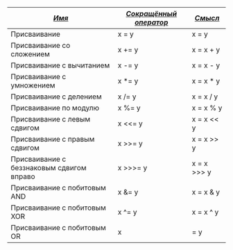 |<u>***Имя***</u>|<u>***Сокращённый оператор***</u>|<u>***Смысл***</u>|
|-----|-----|-----|
|Присваивание |x = y|x = y|
|Присваивание со сложением|x += y|x = x + y|
|Присваивание с вычитанием|x -= y|x = x - y|
|Присваивание с умножением|x *= y|x = x * y|
|Присваивание с делением|x /= y|x = x / y|
|Присваивание по модулю |x %= y|x = x % y|
|Присваивание с левым сдвигом|x <<= y|x = x << y|
|Присваивание с правым сдвигом|x >>= y|x = x >> y|
|Присваивание с беззнаковым сдвигом вправо|x >>>= y|x = x >>> y|
|Присваивание с побитовым AND|x &= y|x = x & y|
|Присваивание с побитовым XOR|x ^= y|x = x ^ y|
|Присваивание с побитовым OR|x |= y|x = x | y|
